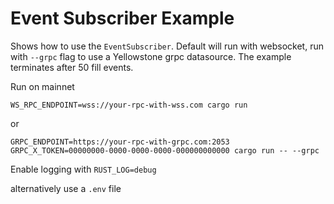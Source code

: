 # Event Subscriber Example

Shows how to use the `EventSubscriber`. Default will run with websocket, run with `--grpc` flag to use a Yellowstone grpc datasource. The example terminates after 50 fill events.

Run on mainnet
```shell
WS_RPC_ENDPOINT=wss://your-rpc-with-wss.com cargo run
```

or 

```shell
GRPC_ENDPOINT=https://your-rpc-with-grpc.com:2053 GRPC_X_TOKEN=00000000-0000-0000-0000-000000000000 cargo run -- --grpc
```

Enable logging with `RUST_LOG=debug`

alternatively use a `.env` file